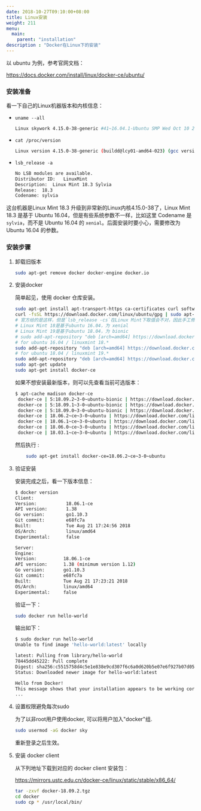 ```yaml
---
date: 2018-10-27T09:10:00+08:00
title: Linux安装
weight: 211
menu:
  main:
    parent: "installation"
description : "Docker在Linux下的安装"
---
```


以 ubuntu 为例，参考官网文档：

https://docs.docker.com/install/linux/docker-ce/ubuntu/

### 安装准备

看一下自己的Linux机器版本和内核信息：

- `uname --all`

	```bash
	Linux skywork 4.15.0-38-generic #41~16.04.1-Ubuntu SMP Wed Oct 10 20:16:04 UTC 2018 x86_64 x86_64 x86_64 GNU/Linux
	```

- `cat /proc/version`

	```bash
	Linux version 4.15.0-38-generic (buildd@lcy01-amd64-023) (gcc version 5.4.0 20160609 (Ubuntu 5.4.0-6ubuntu1~16.04.10)) #41~16.04.1-Ubuntu SMP Wed Oct 10 20:16:04 UTC 2018
	```

- `lsb_release -a`

	```bash
  No LSB modules are available.
  Distributor ID:	LinuxMint
  Description:	Linux Mint 18.3 Sylvia
  Release:	18.3
  Codename:	sylvia
	```

这台机器是Linux Mint 18.3 升级到非常新的Linux内核4.15.0-38了，Linux Mint 18.3 是基于 Ubuntu 16.04，但是有些系统参数不一样，比如这里 Codename 是 `sylvia`，而不是 Ubuntu 16.04 的 `xenial`。后面安装时要小心，需要修改为 Ubuntu 16.04 的参数。

### 安装步骤

1. 卸载旧版本

    ```bash
    sudo apt-get remove docker docker-engine docker.io
    ```

2. 安装docker

    简单起见，使用 docker 仓库安装。

    ```bash
    sudo apt-get install apt-transport-https ca-certificates curl software-properties-common
    curl -fsSL https://download.docker.com/linux/ubuntu/gpg | sudo apt-key add -
    # 官方给的是这样，但是`lsb_release -cs`在Linux Mint下取值会不对，因此手工修改
    # Linux Mint 18是基于ubuntu 16.04，为 xenial
    # Linux Mint 19是基于ubuntu 18.04，为 bionic
    # sudo add-apt-repository "deb [arch=amd64] https://download.docker.com/linux/ubuntu $(lsb_release -cs) stable"
    # for ubuntu 16.04 / linuxmint 18.*
    sudo add-apt-repository "deb [arch=amd64] https://download.docker.com/linux/ubuntu xenial stable"
    # for ubuntu 18.04 / linuxmint 19.*
    sudo add-apt-repository "deb [arch=amd64] https://download.docker.com/linux/ubuntu bionic stable"
    sudo apt-get update
    sudo apt-get install docker-ce
    ```

    如果不想安装最新版本，则可以先查看当前可选版本：

    ```bash
    $ apt-cache madison docker-ce
     docker-ce | 5:18.09.2~3-0~ubuntu-bionic | https://download.docker.com/linux/ubuntu bionic/stable amd64 Packages
     docker-ce | 5:18.09.1~3-0~ubuntu-bionic | https://download.docker.com/linux/ubuntu bionic/stable amd64 Packages
     docker-ce | 5:18.09.0~3-0~ubuntu-bionic | https://download.docker.com/linux/ubuntu bionic/stable amd64 Packages
     docker-ce | 18.06.2~ce~3-0~ubuntu | https://download.docker.com/linux/ubuntu bionic/stable amd64 Packages
     docker-ce | 18.06.1~ce~3-0~ubuntu | https://download.docker.com/linux/ubuntu bionic/stable amd64 Packages
     docker-ce | 18.06.0~ce~3-0~ubuntu | https://download.docker.com/linux/ubuntu bionic/stable amd64 Packages
     docker-ce | 18.03.1~ce~3-0~ubuntu | https://download.docker.com/linux/ubuntu bionic/stable amd64 Packages
    ```
	
	然后执行 :
	
	```bash
	    sudo apt-get install docker-ce=18.06.2~ce~3-0~ubuntu
	```

3. 验证安装

    安装完成之后，看一下版本信息：

    ```bash
    $ docker version
    Client:
    Version:           18.06.1-ce
    API version:       1.38
    Go version:        go1.10.3
    Git commit:        e68fc7a
    Built:             Tue Aug 21 17:24:56 2018
    OS/Arch:           linux/amd64
    Experimental:      false

    Server:
    Engine:
    Version:          18.06.1-ce
    API version:      1.38 (minimum version 1.12)
    Go version:       go1.10.3
    Git commit:       e68fc7a
    Built:            Tue Aug 21 17:23:21 2018
    OS/Arch:          linux/amd64
    Experimental:     false

    ```

    验证一下：

    ```bash
    sudo docker run hello-world
    ```

    输出如下：

    ```bash
    $ sudo docker run hello-world
    Unable to find image 'hello-world:latest' locally

    latest: Pulling from library/hello-world
    78445dd45222: Pull complete
    Digest: sha256:c5515758d4c5e1e838e9cd307f6c6a0d620b5e07e6f927b07d05f6d12a1ac8d7
    Status: Downloaded newer image for hello-world:latest

    Hello from Docker!
    This message shows that your installation appears to be working correctly.
    ...
    ```

4. 设置权限避免每次sudo

    为了以非root用户使用docker, 可以将用户加入"docker"组.

    ```bash
    sudo usermod -aG docker sky
    ```

	重新登录之后生效。

5. 安装 docker client

	从下列地址下载到对应的 docker client 安装包：

	https://mirrors.ustc.edu.cn/docker-ce/linux/static/stable/x86_64/

	```bash
	tar -zxvf docker-18.09.2.tgz
	cd docker
	sudo cp * /usr/local/bin/
	```

	